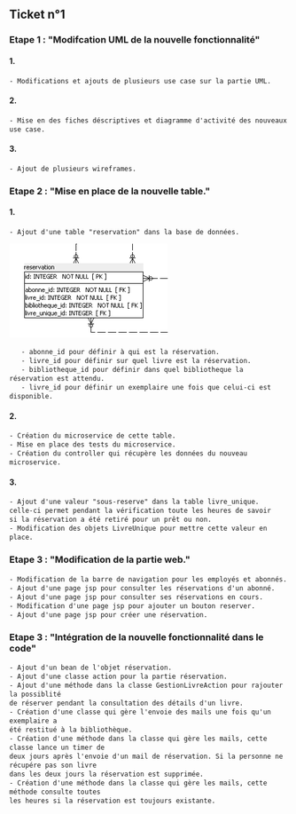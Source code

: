 ##  Ticket n°1
          
          
### Etape 1 : "Modifcation UML de la nouvelle fonctionnalité"

#### 1.
    - Modifications et ajouts de plusieurs use case sur la partie UML.
    
#### 2.
    - Mise en des fiches déscriptives et diagramme d'activité des nouveaux use case.
    
#### 3.
    - Ajout de plusieurs wireframes.
    
### Etape 2 : "Mise en place de la nouvelle table."

#### 1.
    - Ajout d'une table "reservation" dans la base de données.
    
   ![automated like clockwork](image/table.png)
   
       - abonne_id pour définir à qui est la réservation.
       - livre_id pour définir sur quel livre est la réservation.
       - bibliotheque_id pour définir dans quel bibliotheque la réservation est attendu.
       - livre_id pour définir un exemplaire une fois que celui-ci est disponible.
   
 #### 2.
 
    - Création du microservice de cette table.   
    - Mise en place des tests du microservice.
    - Création du controller qui récupère les données du nouveau microservice.
    
 #### 3.
 
    - Ajout d'une valeur "sous-reserve" dans la table livre_unique.
    celle-ci permet pendant la vérification toute les heures de savoir
    si la réservation a été retiré pour un prêt ou non.
    - Modification des objets LivreUnique pour mettre cette valeur en place.
    
 ### Etape 3 : "Modification de la partie web."
 
    - Modification de la barre de navigation pour les employés et abonnés.
    - Ajout d'une page jsp pour consulter les réservations d'un abonné.
    - Ajout d'une page jsp pour consulter ses réservations en cours.
    - Modification d'une page jsp pour ajouter un bouton reserver.
    - Ajout d'une page jsp pour créer une réservation.
   
 ### Etape 3 : "Intégration de la nouvelle fonctionnalité dans le code"

    - Ajout d'un bean de l'objet réservation.
    - Ajout d'une classe action pour la partie réservation.
    - Ajout d'une méthode dans la classe GestionLivreAction pour rajouter la possiblité
    de réserver pendant la consultation des détails d'un livre.
    - Création d'une classe qui gère l'envoie des mails une fois qu'un exemplaire a 
    été restitué à la bibliothèque.
    - Création d'une méthode dans la classe qui gère les mails, cette classe lance un timer de
    deux jours après l'envoie d'un mail de réservation. Si la personne ne récupére pas son livre 
    dans les deux jours la réservation est supprimée.
    - Création d'une méthode dans la classe qui gère les mails, cette méthode consulte toutes
    les heures si la réservation est toujours existante.